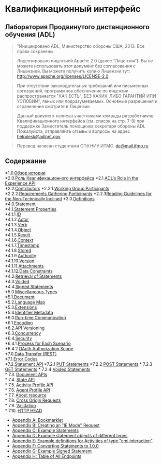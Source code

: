 # Квалификационный интерфейс
## Лаборатория Продвинутого дистанционного обучения (ADL)
>"Инициировано ADL, Министерство обороны США, 2013. Все права сохранены.

>Лицензировано лицензией Apache 2.0 (далее "Лицензия"). Вы не можете использовать этот документ без
>согласования с Лицензией. Вы можете получить копию Лицензии тут:
>http://www.apache.org/licenses/LICENSE-2.0

>При отсутствии законодательных требований или письменных соглашений, программное обеспечение по лицензии
>распространяется "КАК ЕСТЬ", БЕЗ КАКИХ-ЛИБО ГАРАНТИЙ ИЛИ УСЛОВИЙ", явных или подразумеваемых.
>Основные разрешения и ограничения смотрите в Лицензии


>Данный документ написан участниками команды  разработчиков Квалификационного интерфейса (см.
>список на стр. 7-8) при поддержке Заместитель помощника секретаря обороны ADL
>Пожалуйста, отправляйте отзывы и вопросы на адрес helpdesk@adlnet.gov

>Перевод написан студентами СПб НИУ ИТМО. de@mail.ifmo.ru


## Содержание
*1.0.[Обзор истории](#revhistory)  
*2.0.[Роль Квалификационного интерфейса](#roleofxapi)
*2.1.[ADL's Role in the Experience API](#adlrole)  
 *2.2.[Contributors](#contributors)
 *2.2.1.[Working Group Participants](#wg)  
*2.2.2.[Requirements Gathering Participants](#reqparticipants) 
*2.2.3[Reading Guidelines for the Non-Technically Inclined](#readingguidelines)
*3.0.[Definitions](#definitions)  
*4.0.[Statement](#statement)  
    *4.1.[Statement Properties](#stmtprops)  
        *4.1.1.[ID](#stmtid)  
        *4.1.2.[Actor](#actor)  
        *4.1.3.[Verb](#verb)  
        *4.1.4.[Object](#object)  
        *4.1.5.[Result](#result)  
        *4.1.6.[Context](#context)  
        *4.1.7.[Timestamp](#timestamp)  
        *4.1.8.[Stored](#stored)  
        *4.1.9.[Authority](#authority)  
        *4.1.10.[Version](#version)  
        *4.1.11.[Attachments](#attachments)  
        *4.1.12.[Data Constraints](#dataconstraints)  
    *4.2.[Retrieval of Statements](#retstmts)  
*4.3.[Voided](#voided)  
*4.4.[Signed Statements](#signature)  
*5.0.[Miscellaneous Types](#misctypes)  
    *5.1.[Document](#miscdocument)  
    *5.2.[Language Map](#misclangmap)  
    *5.3.[Extensions](#miscext)  
    *5.4.[Identifier Metadata](#miscmeta)  
*6.0.[Run-time Communication](#rtcom)  
    *6.1.[Encoding](#encoding)  
    *6.2.[API Versioning](#apiversioning)  
    *6.3.[Concurrency](#concurrency)  
    *6.4.[Security](#security)  
*6.4.1.[Process for Each Scenario](#authdefs)  
*6.4.2.[OAuth Authorization Scope](#oauthscope)  
*7.0.[Data Transfer (REST)](#datatransfer)  
    *7.1.[Error Codes](#errorcodes)  
    *7.2.[Statement API](#stmtapi)
    *7.2.1 [PUT Statements](#stmtapiput)
    *7.2.2 [POST Statements](#stmtapipost)
    	*	7.2.3 [GET Statements](#stmtapiget)
    	*	7.2.4 [Voided Statements](#voidedStatements)	  
    *	7.3.	[Document APIs](#docapis)  
    *	7.4.	[State API](#stateapi)  
    *	7.5.	[Activity Profile API](#actprofapi)  
    *	7.6.	[Agent Profile API](#agentprofapi)  
    *	7.7.	[About resource](#aboutresource)  
    *	7.8.	[Cross Origin Requests](#cors)  
    *	7.9.	[Validation](#validation)  
    *	7.10.	[HTTP HEAD](#httphead)  
*	[Appendix A: Bookmarklet](#AppendixA)  
*	[Appendix B: Creating an "IE Mode" Request](#AppendixB)  
*	[Appendix C: Example Statements](#AppendixC)  
*	[Appendix D: Example statement objects of different types](#AppendixD)  
*	[Appendix E: Example definitions for Activities of type "cmi.interaction"](#AppendixE)  
*	[Appendix F: Converting Statements to 1.0.0](#AppendixF)   
*	[Appendix G: Example Signed Statement](#AppendixG)
*	[Appendix H: Table of All Endpoints](#AppendixH)
